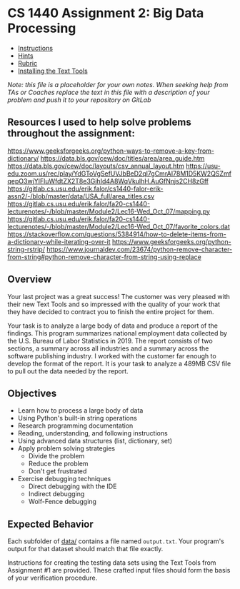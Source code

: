 # CS 1440 Assignment 2: Big Data Processing 

* [Instructions](instructions/README.md)
* [Hints](instructions/Hints.md)
* [Rubric](instructions/Rubric.md)
* [Installing the Text Tools](instructions/Installing_Text_Tools.md)


*Note: this file is a placeholder for your own notes.  When seeking help from
TAs or Coaches replace the text in this file with a description of your problem
and push it to your repository on GitLab*

## Resources I used to help solve problems throughout the assignment:
https://www.geeksforgeeks.org/python-ways-to-remove-a-key-from-dictionary/
https://data.bls.gov/cew/doc/titles/area/area_guide.htm
https://data.bls.gov/cew/doc/layouts/csv_annual_layout.htm
https://usu-edu.zoom.us/rec/play/YdGToVgSefUVJbBeD2ql7gCmrAI78M1D5KW2QSZmfqepO3wjYIFluWfdtZX2T8e3GihId4A8WqVkulhH.AuGfNnjs2CH8zGff
https://gitlab.cs.usu.edu/erik.falor/cs1440-falor-erik-assn2/-/blob/master/data/USA_full/area_titles.csv
https://gitlab.cs.usu.edu/erik.falor/fa20-cs1440-lecturenotes/-/blob/master/Module2/Lec16-Wed_Oct_07/mapping.py
https://gitlab.cs.usu.edu/erik.falor/fa20-cs1440-lecturenotes/-/blob/master/Module2/Lec16-Wed_Oct_07/favorite_colors.dat
https://stackoverflow.com/questions/5384914/how-to-delete-items-from-a-dictionary-while-iterating-over-it
https://www.geeksforgeeks.org/python-string-rstrip/
https://www.journaldev.com/23674/python-remove-character-from-string#python-remove-character-from-string-using-replace


## Overview

Your last project was a great success! The customer was very pleased with their
new Text Tools and so impressed with the quality of your work that they have
decided to contract you to finish the entire project for them.

Your task is to analyze a large body of data and produce a report of the
findings.  This program summarizes national employment data collected by the
U.S. Bureau of Labor Statistics in 2019.  The report consists of two sections,
a summary across all industries and a summary across the software publishing
industry.  I worked with the customer far enough to develop the format of the
report.  It is your task to analyze a 489MB CSV file to pull out the data
needed by the report.


## Objectives

-   Learn how to process a large body of data
-   Using Python's built-in string operations
-   Research programming documentation
-   Reading, understanding, and following instructions
-   Using advanced data structures (list, dictionary, set)
-   Apply problem solving strategies
    -   Divide the problem
    -   Reduce the problem
    -   Don't get frustrated
-   Exercise debugging techniques
    -   Direct debugging with the IDE
    -   Indirect debugging
    -   Wolf-Fence debugging


## Expected Behavior

Each subfolder of [data/](data) contains a file named `output.txt`.
Your program's output for that dataset should match that file exactly.

Instructions for creating the testing data sets using the Text Tools from
Assignment #1 are provided.  These crafted input files should form the basis of
your verification procedure.
